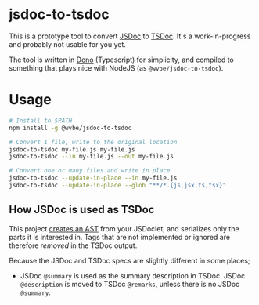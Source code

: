 # jsdoc-to-tsdoc

This is a prototype tool to convert [JSDoc](https://jsdoc.app/) to
[TSDoc](https://tsdoc.org/). It's a work-in-progress and probably not usable for
you yet.

The tool is written in [Deno](https://deno.land/) (Typescript) for simplicity,
and compiled to something that plays nice with NodeJS (as `@wvbe/jsdoc-to-tsdoc`).

# Usage

```sh
# Install to $PATH
npm install -g @wvbe/jsdoc-to-tsdoc

# Convert 1 file, write to the original location
jsdoc-to-tsdoc my-file.js my-file.js
jsdoc-to-tsdoc --in my-file.js --out my-file.js

# Convert one or many files and write in place
jsdoc-to-tsdoc --update-in-place --in my-file.js
jsdoc-to-tsdoc --update-in-place --glob "**/*.{js,jsx,ts,tsx}"
```

## How JSDoc is used as TSDoc

This project [creates an AST](https://www.npmjs.com/package/comment-parser) from
your JSDoclet, and serializes only the parts it is interested in. Tags that are
not implemented or ignored are therefore _removed_ in the TSDoc output.

Because the JSDoc and TSDoc specs are slightly different in some places;

- JSDoc `@summary` is used as the summary description in TSDoc. JSDoc
  `@description` is moved to TSDoc `@remarks`, unless there is no JSDoc
  `@summary`.
